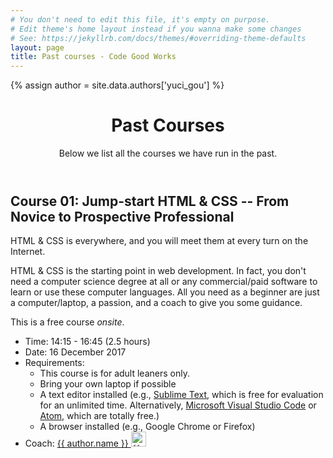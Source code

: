 ```yaml
---
# You don't need to edit this file, it's empty on purpose.
# Edit theme's home layout instead if you wanna make some changes
# See: https://jekyllrb.com/docs/themes/#overriding-theme-defaults
layout: page
title: Past courses - Code Good Works
---
```


{% assign author = site.data.authors['yuci_gou'] %}

<header>
  <h1>Past Courses</h1>
  <p>Below we list all the courses we have run in the past.</p>
</header>

<section>
  <h2>Course 01: Jump-start HTML & CSS <span class="subtitle">-- From Novice to Prospective Professional</span></h2>

  <p>HTML & CSS is everywhere, and you will meet them at every turn on the Internet.</p>
  <p>HTML & CSS is the starting point in web development. In fact, you don't need a computer science degree at all or any commercial/paid software to learn or use these computer languages. All you need as a beginner are just a computer/laptop, a passion, and a coach to give you some guidance.</p>
   
  <p>This is a free course <em>onsite</em>.</p>
  
  <ul class="course-info">
  <li>Time: 14:15 - 16:45 (2.5 hours)</li>
  <li>Date: 16 December 2017
  </li>
  <li>Requirements:
    <ul class="requirement">
      <li>This course is for adult leaners only.</li>
      <li>Bring your own laptop if possible</li>
      <li>A text editor installed 
  (e.g., <a href="https://www.sublimetext.com/">Sublime Text</a>, which is free for evaluation for an unlimited time. Alternatively, <a href="https://code.visualstudio.com/download">Microsoft Visual Studio Code</a> or <a href="https://atom.io/">Atom</a>, which are totally free.)</li>
      <li>A browser installed (e.g., Google Chrome or Firefox)</li>
    </ul>
  </li>
  <li>Coach: <a href="{{ author.linkedin }}">{{ author.name }}&nbsp;<img class="gravatar" src="{{ author.linkedinimage }}" alt="{{ author.name }}" width="24" height="24"></a>
  </li>  
  </ul>
</section>
<script src="{{'/assets/js/courses.js'}}"></script>
